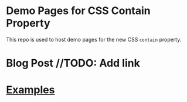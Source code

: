 # Demo Pages for CSS Contain Property

This repo is used to host demo pages for the new CSS `contain` property.

# Blog Post //TODO: Add link
# [Examples](https://termvader.github.io/css-contain/)
